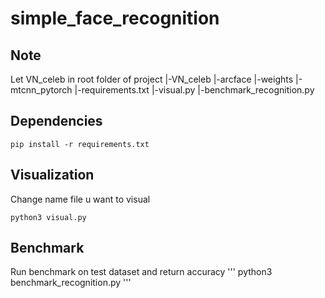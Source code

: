 # simple_face_recognition
## Note
Let VN_celeb in root folder of project
|-VN_celeb
|-arcface
    |-weights
|-mtcnn_pytorch
|-requirements.txt
|-visual.py
|-benchmark_recognition.py
## Dependencies
```
pip install -r requirements.txt
```
## Visualization 
Change name file u want to visual
```
python3 visual.py
```
## Benchmark 
Run benchmark on test dataset and return accuracy
'''
python3 benchmark_recognition.py
'''
